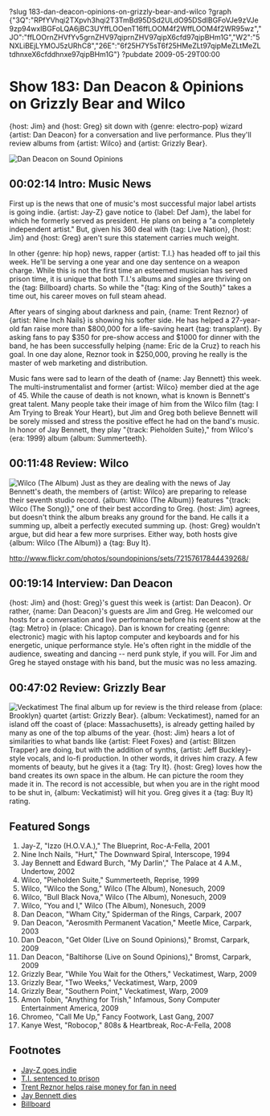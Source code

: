 ?slug 183-dan-deacon-opinions-on-grizzly-bear-and-wilco
?graph {"3Q":"RPfYVhqi2TXpvh3hqi2T3TmBd95DSd2ULdO95DSdIBGFoVJe9zVJe9zp94wxIBGFoLQA6jBC3UYffLOOenT16ffLOOM4f2WffLOOM4f2WR95wz","JO":"ffLOOrnZHVfYv5grnZHV97qiprnZHV97qipX6cfd97qipBHm1G","W2":"5NXLiBEjLYMOJ5zURhC8","26E":"6f25H7Y5sT6f25HMeZLt97qipMeZLtMeZLtdhnxeX6cfddhnxe97qipBHm1G"}
?pubdate 2009-05-29T00:00

# Show 183: Dan Deacon & Opinions on Grizzly Bear and Wilco
{host: Jim} and {host: Greg} sit down with {genre: electro-pop} wizard {artist: Dan Deacon} for a conversation and live performance. Plus they'll review albums from {artist: Wilco} and {artist: Grizzly Bear}.

![Dan Deacon on Sound Opinions](https://static.soundopinions.org/images/2009/dandeacon.jpg)

## 00:02:14 Intro: Music News
First up is the news that one of music's most successful major label artists is going indie. {artist: Jay-Z} gave notice to {label: Def Jam}, the label for which he formerly served as president. He plans on being a "a completely independent artist." But, given his 360 deal with {tag: Live Nation}, {host: Jim} and {host: Greg} aren't sure this statement carries much weight.

In other {genre: hip hop} news, rapper {artist: T.I.} has headed off to jail this week. He'll be serving a one year and one day sentence on a weapon charge. While this is not the first time an esteemed musician has served prison time, it is unique that both T.I.'s albums and singles are thriving on the {tag: Billboard} charts. So while the "{tag: King of the South}" takes a time out, his career moves on full steam ahead.

After years of singing about darkness and pain, {name: Trent Reznor} of {artist: Nine Inch Nails} is showing his softer side. He has helped a 27-year-old fan raise more than $800,000 for a life-saving heart {tag: transplant}. By asking fans to pay $350 for pre-show access and $1000 for dinner with the band, he has been successfully helping {name: Eric de la Cruz} to reach his goal. In one day alone, Reznor took in $250,000, proving he really is the master of web marketing and distribution.

Music fans were sad to learn of the death of {name: Jay Bennett} this week. The multi-instrumentalist and former {artist: Wilco} member died at the age of 45. While the cause of death is not known, what is known is Bennett's great talent. Many people take their image of him from the Wilco film {tag: I Am Trying to Break Your Heart}, but Jim and Greg both believe Bennett will be sorely missed and stress the positive effect he had on the band's music. In honor of Jay Bennett, they play "{track: Pieholden Suite}," from Wilco's {era: 1999} album {album: Summerteeth}.

## 00:11:48 Review: Wilco
![Wilco (The Album)](https://static.soundopinions.org/assets/183/JO0.jpg)
Just as they are dealing with the news of Jay Bennett's death, the members of {artist: Wilco} are preparing to release their seventh studio record. {album: Wilco (The Album)} features "{track: Wilco (The Song)}," one of their best according to Greg. {host: Jim} agrees, but doesn't think the album breaks any ground for the band. He calls it a summing up, albeit a perfectly executed summing up. {host: Greg} wouldn't argue, but did hear a few more surprises. Either way, both hosts give {album: Wilco (The Album)} a {tag: Buy It}.

http://www.flickr.com/photos/soundopinions/sets/72157617844439268/

## 00:19:14 Interview: Dan Deacon
{host: Jim} and {host: Greg}'s guest this week is {artist: Dan Deacon}. Or rather, {name: Dan Deacon}'s guests are Jim and Greg. He welcomed our hosts for a conversation and live performance before his recent show at the {tag: Metro} in {place: Chicago}. Dan is known for creating {genre: electronic} magic with his laptop computer and keyboards and for his energetic, unique performance style. He's often right in the middle of the audience, sweating and dancing -- nerd punk style, if you will. For Jim and Greg he stayed onstage with his band, but the music was no less amazing. 

## 00:47:02 Review: Grizzly Bear
![Veckatimest](https://static.soundopinions.org/assets/183/26E0.jpg)
The final album up for review is the third release from {place: Brooklyn} quartet {artist: Grizzly Bear}. {album: Veckatimest}, named for an island off the coast of {place: Massachusetts}, is already getting hailed by many as one of the top albums of the year. {host: Jim} hears a lot of similarities to what bands like {artist: Fleet Foxes} and {artist: Blitzen Trapper} are doing, but with the addition of synths, {artist: Jeff Buckley}-style vocals, and lo-fi production. In other words, it drives him crazy. A few moments of beauty, but he gives it a {tag: Try It}. {host: Greg} loves how the band creates its own space in the album. He can picture the room they made it in. The record is not accessible, but when you are in the right mood to be shut in, {album: Veckatimist} will hit you. Greg gives it a {tag: Buy It} rating.

## Featured Songs
1. Jay-Z, "Izzo (H.O.V.A.)," The Blueprint, Roc-A-Fella, 2001
2. Nine Inch Nails, "Hurt," The Downward Spiral, Interscope, 1994
3. Jay Bennett and Edward Burch, "My Darlin'," The Palace at 4 A.M., Undertow, 2002
4. Wilco, "Pieholden Suite," Summerteeth, Reprise, 1999
5. Wilco, "Wilco the Song," Wilco (The Album), Nonesuch, 2009
6. Wilco, "Bull Black Nova," Wilco (The Album), Nonesuch, 2009
7. Wilco, "You and I," Wilco (The Album), Nonesuch, 2009
8. Dan Deacon, "Wham City," Spiderman of the Rings, Carpark, 2007
9. Dan Deacon, "Aerosmith Permanent Vacation," Meetle Mice, Carpark, 2003
10. Dan Deacon, "Get Older (Live on Sound Opinions)," Bromst, Carpark, 2009 
11. Dan Deacon, "Baltihorse (Live on Sound Opinions)," Bromst, Carpark, 2009 
12. Grizzly Bear, "While You Wait for the Others," Veckatimest, Warp, 2009
13. Grizzly Bear, "Two Weeks," Veckatimest, Warp, 2009
14. Grizzly Bear, "Southern Point," Veckatimest, Warp, 2009
15. Amon Tobin, "Anything for Trish," Infamous, Sony Computer Entertainment America, 2009
16. Chromeo, "Call Me Up," Fancy Footwork, Last Gang, 2007
17. Kanye West, "Robocop," 808s & Heartbreak, Roc-A-Fella, 2008

## Footnotes
- [Jay-Z goes indie](http://www.rapradar.com/true-story/rr-exclusive-jay-z-confirms-his-independence.html)
- [T.I. sentenced to prison](http://www.cnn.com/2009/SHOWBIZ/Music/03/27/ti.sentencing/index.html?eref=ib_us)
- [Trent Reznor helps raise money for fan in need](http://mashable.com/2009/05/27/trent-reznor-helps-fan/#RiUyFRHTFaqw)
- [Jay Bennett dies](http://pitchfork.com/news/35417-rip-jay-bennett/)
- [Billboard](http://www.billboard.com/bbcom/charts/genre_index.jsp?JSESSIONID=NzLrKphX1NT1VDcppvhVQ8H2XQbyvyPnv8Hj1qvZ1WPG8qS4QWQl!409491742)
